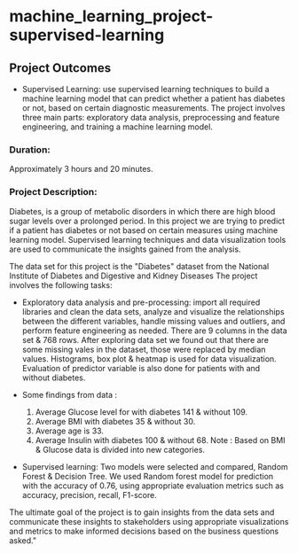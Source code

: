 # machine_learning_project-supervised-learning

## Project Outcomes
- Supervised Learning: use supervised learning techniques to build a machine learning model that can predict whether a patient has diabetes or not, based on certain diagnostic measurements. The project involves three main parts: exploratory data analysis, preprocessing and feature engineering, and training a machine learning model. 
### Duration:
Approximately 3 hours and 20 minutes.
### Project Description:

Diabetes, is a group of metabolic disorders in which there are high blood sugar levels over a prolonged period. In this project we are trying to predict if a patient has diabetes or not based on certain measures using machine learning model. Supervised learning techniques and data visualization tools are used to communicate the insights gained from the analysis.

The data set for this project is the "Diabetes" dataset from the National Institute of Diabetes and Digestive and Kidney Diseases 
The project involves the following tasks:

-	Exploratory data analysis and pre-processing: import all required libraries and clean the data sets, analyze and visualize the relationships between the different variables, handle missing values and outliers, and perform feature engineering as needed. There are 9 columns in the data set & 768 rows. After exploring data set we found out that there are some missing vales in the dataset, those were replaced by median values. Histograms, box plot & heatmap is used for data visualization. Evaluation of predictor variable is also done for patients with and without diabetes. 

- Some findings from data : 
    1. Average Glucose level for with diabetes 141 & without 109.
    2. Average BMI with diabetes 35 & without 30.
    3. Average age is 33.
    4. Average Insulin with diabetes 100 & without 68.
Note : Based on BMI & Glucose data is divided into new categories.

-	Supervised learning: Two models were selected and compared, Random Forest & Decision Tree. We used Random forest model for prediction with the accuracy of 0.76, using appropriate evaluation metrics such as accuracy, precision, recall, F1-score.

The ultimate goal of the project is to gain insights from the data sets and communicate these insights to stakeholders using appropriate visualizations and metrics to make informed decisions based on the business questions asked."
